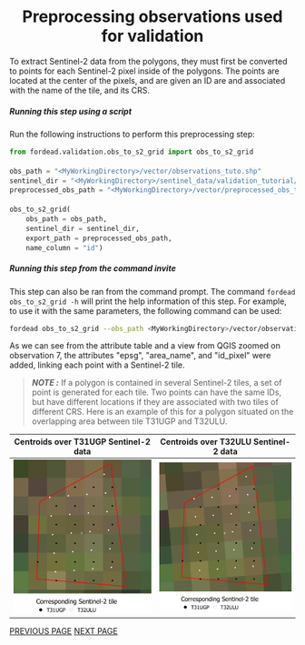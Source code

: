 # <div align="center"> Preprocessing observations used for validation </div>

To extract Sentinel-2 data from the polygons, they must first be converted to points for each Sentinel-2 pixel inside of the polygons. 
The points are located at the center of the pixels, and are given an ID are and associated with the name of the tile, and its CRS.





##### Running this step using a script

Run the following instructions to perform this preprocessing step:

```python
from fordead.validation.obs_to_s2_grid import obs_to_s2_grid

obs_path = "<MyWorkingDirectory>/vector/observations_tuto.shp"
sentinel_dir = "<MyWorkingDirectory>/sentinel_data/validation_tutorial/sentinel_data/"
preprocessed_obs_path = "<MyWorkingDirectory>/vector/preprocessed_obs_tuto.shp"

obs_to_s2_grid(
	obs_path = obs_path,
	sentinel_dir = sentinel_dir, 
	export_path = preprocessed_obs_path,
	name_column = "id")
```

##### Running this step from the command invite

This step can also be ran from the command prompt. The command `fordead obs_to_s2_grid -h` will print the help information of this step. For example, to use it with the same parameters, the following command can be used:
```bash
fordead obs_to_s2_grid --obs_path <MyWorkingDirectory>/vector/observations_tuto.shp --sentinel_dir <MyWorkingDirectory>/sentinel_data/validation_tutorial/sentinel_data/ --export_path <MyWorkingDirectory>/vector/preprocessed_obs_tuto.shp --name_column id
```

As we can see from the attribute table and a view from QGIS zoomed on observation 7, the attributes "epsg", "area_name", and "id_pixel" were added, linking each point with a Sentinel-2 tile.

> **_NOTE :_** If a polygon is contained in several Sentinel-2 tiles, a set of point is generated for each tile. Two points can have the same IDs, but have different locations if they are associated with two tiles of different CRS.
Here is an example of this for a polygon situated on the overlapping area between tile T31UGP and T32ULU.

Centroids over T31UGP Sentinel-2 data   |  Centroids over T32ULU Sentinel-2 data
:-------------------------:|:-------------------------:
![preprocessed_obs](Figures/preprocessed_obs.png "preprocessed_obs")  |  ![preprocessed_obs_T32ULU](Figures/preprocessed_obs_T32ULU.png "preprocessed_obs_T32ULU")




[PREVIOUS PAGE](https://fordead.gitlab.io/fordead_package/docs/Tutorials/Validation/00_Intro) [NEXT PAGE](https://fordead.gitlab.io/fordead_package/docs/Tutorials/Validation/02_extract_reflectance)
